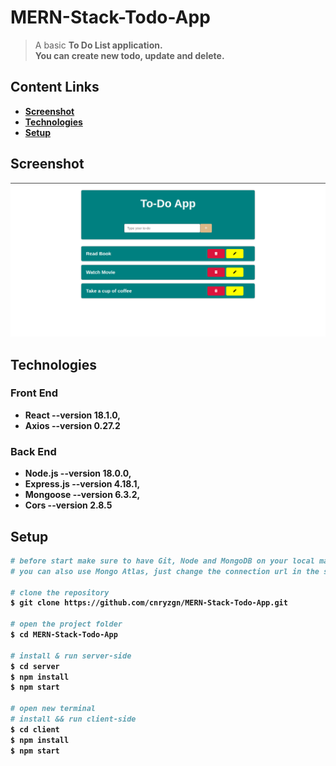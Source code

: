 # MERN-Stack-Todo-App
> A basic <b>To Do List<b> application.<br>
> You can create new todo, update and delete.
  
## Content Links
  * [Screenshot](https://github.com/cnryzgn/MERN-Stack-Todo-App#Screenshot)<br>
  * [Technologies](https://github.com/cnryzgn/MERN-Stack-Todo-App#Technologies)<br>
  * [Setup](https://github.com/cnryzgn/MERN-Stack-Todo-App#Setup)<br>
  
## Screenshot
  ![](https://github.com/cnryzgn/MERN-Stack-Todo-App/blob/main/screenshot/screenshot.png)
  
## Technologies
### Front End
* React --version 18.1.0,
* Axios --version 0.27.2
### Back End
* Node.js --version 18.0.0,
* Express.js --version 4.18.1,
* Mongoose --version 6.3.2,
* Cors --version 2.8.5

## Setup
```bash
# before start make sure to have Git, Node and MongoDB on your local machine.  
# you can also use Mongo Atlas, just change the connection url in the server/server.js
  
# clone the repository
$ git clone https://github.com/cnryzgn/MERN-Stack-Todo-App.git

# open the project folder
$ cd MERN-Stack-Todo-App
  
# install & run server-side
$ cd server
$ npm install
$ npm start

# open new terminal
# install && run client-side
$ cd client
$ npm install
$ npm start
  
```
